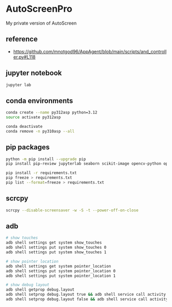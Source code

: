 # AutoScreenPro
My private version of AutoScreen

## reference

- <https://github.com/mnotgod96/AppAgent/blob/main/scripts/and_controller.py#L118>

## jupyter notebook

```bash
jupyter lab
```

## conda environments

```bash
conda create --name py312asp python=3.12
source activate py312asp

conda deactivate
conda remove -n py310asp --all
```

## pip packages

```bash
python -m pip install --upgrade pip
pip install pip-review jupyterlab seaborn scikit-image opencv-python opencv-contrib-python pyshine

pip install -r requirements.txt
pip freeze > requirements.txt
pip list --format=freeze > requirements.txt
```

## scrcpy

```bash
scrcpy --disable-screensaver -w -S -t --power-off-on-close
```

## adb

```bash
# show touches
adb shell settings get system show_touches
adb shell settings put system show_touches 0
adb shell settings put system show_touches 1

# show pointer location
adb shell settings get system pointer_location
adb shell settings put system pointer_location 0
adb shell settings put system pointer_location 1

# show debug layout
adb shell getprop debug.layout
adb shell setprop debug.layout true && adb shell service call activity 1599295570
adb shell setprop debug.layout false && adb shell service call activity 1599295570
```



